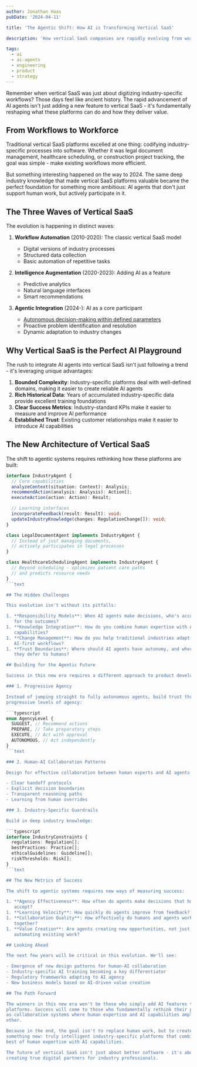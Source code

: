 ```yaml
---
author: Jonathan Haas
pubDate: '2024-04-11'

title: 'The Agentic Shift: How AI is Transforming Vertical SaaS'

description: 'How vertical SaaS companies are rapidly evolving from workflow automation to intelligent agents, and what it means for the future of industry-specific software'

tags:
  - ai
  - ai-agents
  - engineering
  - product
  - strategy
---
```


Remember when vertical SaaS was just about digitizing industry-specific
workflows? Those days feel like ancient history. The rapid advancement of AI
agents isn't just adding a new feature to vertical SaaS - it's fundamentally
reshaping what these platforms can do and how they deliver value.

## From Workflows to Workforce

Traditional vertical SaaS platforms excelled at one thing: codifying
industry-specific processes into software. Whether it was legal document
management, healthcare scheduling, or construction project tracking, the goal
was simple - make existing workflows more efficient.

But something interesting happened on the way to 2024. The same deep industry
knowledge that made vertical SaaS platforms valuable became the perfect
foundation for something more ambitious: AI agents that don't just support human
work, but actively participate in it.

## The Three Waves of Vertical SaaS

The evolution is happening in distinct waves:

1. **Workflow Automation** (2010-2020): The classic vertical SaaS model
   - Digital versions of industry processes
   - Structured data collection
   - Basic automation of repetitive tasks

1. **Intelligence Augmentation** (2020-2023): Adding AI as a feature
   - Predictive analytics
   - Natural language interfaces
   - Smart recommendations

1. **Agentic Integration** (2024-): AI as a core participant
   - [Autonomous decision-making within defined parameters](/blog/autonomous-security-operations)
   - Proactive problem identification and resolution
   - Dynamic adaptation to industry changes

## Why Vertical SaaS is the Perfect AI Playground

The rush to integrate AI agents into vertical SaaS isn't just following a
trend - it's leveraging unique advantages:

1. **Bounded Complexity**: Industry-specific platforms deal with well-defined
   domains, making it easier to create reliable AI agents
1. **Rich Historical Data**: Years of accumulated industry-specific data provide
   excellent training foundations
1. **Clear Success Metrics**: Industry-standard KPIs make it easier to measure
   and improve AI performance
1. **Established Trust**: Existing customer relationships make it easier to
   introduce AI capabilities

## The New Architecture of Vertical SaaS

The shift to agentic systems requires rethinking how these platforms are built:

````typescript
interface IndustryAgent {
  // Core capabilities
  analyzeContext(situation: Context): Analysis;
  recommendAction(analysis: Analysis): Action[];
  executeAction(action: Action): Result;

  // Learning interfaces
  incorporateFeedback(result: Result): void;
  updateIndustryKnowledge(changes: RegulationChange[]): void;
}

class LegalDocumentAgent implements IndustryAgent {
  // Instead of just managing documents,
  // actively participates in legal processes
}

class HealthcareSchedulingAgent implements IndustryAgent {
  // Beyond scheduling - optimizes patient care paths
  // and predicts resource needs
}
```text

## The Hidden Challenges

This evolution isn't without its pitfalls:

1. **Responsibility Models**: When AI agents make decisions, who's accountable
   for the outcomes?
1. **Knowledge Integration**: How do you combine human expertise with AI
   capabilities?
1. **Change Management**: How do you help traditional industries adapt to
   AI-first workflows?
1. **Trust Boundaries**: Where should AI agents have autonomy, and where should
   they defer to humans?

## Building for the Agentic Future

Success in this new era requires a different approach to product development:

### 1. Progressive Agency

Instead of jumping straight to fully autonomous agents, build trust through
progressive levels of agency:

```typescript
enum AgencyLevel {
  SUGGEST, // Recommend actions
  PREPARE, // Take preparatory steps
  EXECUTE, // Act with approval
  AUTONOMOUS, // Act independently
}
```text

### 2. Human-AI Collaboration Patterns

Design for effective collaboration between human experts and AI agents:

- Clear handoff protocols
- Explicit decision boundaries
- Transparent reasoning paths
- Learning from human overrides

### 3. Industry-Specific Guardrails

Build in deep industry knowledge:

```typescript
interface IndustryConstraints {
  regulations: Regulation[];
  bestPractices: Practice[];
  ethicalGuidelines: Guideline[];
  riskThresholds: Risk[];
}
```text

## The New Metrics of Success

The shift to agentic systems requires new ways of measuring success:

1. **Agency Effectiveness**: How often do agents make decisions that humans
   accept?
1. **Learning Velocity**: How quickly do agents improve from feedback?
1. **Collaboration Quality**: How effectively do humans and agents work
   together?
1. **Value Creation**: Are agents creating new opportunities, not just
   automating existing work?

## Looking Ahead

The next few years will be critical in this evolution. We'll see:

- Emergence of new design patterns for human-AI collaboration
- Industry-specific AI training becoming a key differentiator
- Regulatory frameworks adapting to AI agency
- New business models based on AI-driven value creation

## The Path Forward

The winners in this new era won't be those who simply add AI features to their
platforms. Success will come to those who fundamentally rethink their products
as collaborative systems where human expertise and AI capabilities amplify each
other.

Because in the end, the goal isn't to replace human work, but to create
something new: truly intelligent industry-specific platforms that combine the
best of human expertise with AI capabilities.

The future of vertical SaaS isn't just about better software - it's about
creating true digital partners for industry professionals.
````
